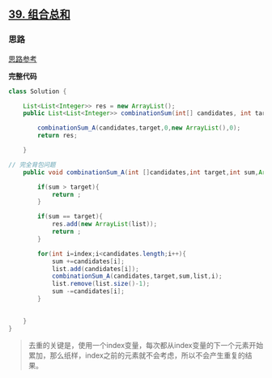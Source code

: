 ## [39. 组合总和](https://leetcode-cn.com/problems/combination-sum/)

### 思路

[思路参考](https://leetcode-cn.com/problems/combination-sum/solution/hui-su-suan-fa-jian-zhi-python-dai-ma-java-dai-m-2/)

**完整代码**

~~~java
class Solution {

    List<List<Integer>> res = new ArrayList();
    public List<List<Integer>> combinationSum(int[] candidates, int target) {

        combinationSum_A(candidates,target,0,new ArrayList(),0);
        return res;

    }

// 完全背包问题
    public void combinationSum_A(int []candidates,int target,int sum,ArrayList<Integer> list,int index){

        if(sum > target){
            return ;
        }

        if(sum == target){
            res.add(new ArrayList(list));
            return ;
        }

        for(int i=index;i<candidates.length;i++){
            sum +=candidates[i];
            list.add(candidates[i]);
            combinationSum_A(candidates,target,sum,list,i);
            list.remove(list.size()-1);
            sum -=candidates[i];
        }
        

    }
}
~~~

> 去重的关键是，使用一个index变量，每次都从index变量的下一个元素开始累加，那么纸样，index之前的元素就不会考虑，所以不会产生重复的结果。